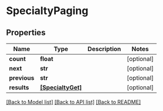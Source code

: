 # SpecialtyPaging

## Properties
Name | Type | Description | Notes
------------ | ------------- | ------------- | -------------
**count** | **float** |  | [optional] 
**next** | **str** |  | [optional] 
**previous** | **str** |  | [optional] 
**results** | [**[SpecialtyGet]**](SpecialtyGet.md) |  | [optional] 

[[Back to Model list]](../README.md#documentation-for-models) [[Back to API list]](../README.md#documentation-for-api-endpoints) [[Back to README]](../README.md)


